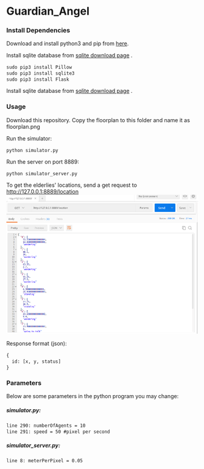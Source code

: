 # Guardian_Angel
### Install Dependencies
Download and install python3 and pip from [here](https://www.python.org/downloads).

Install sqlite database from [sqlite download page](http://www.sqlite.org/download.html) .
```
sudo pip3 install Pillow
sudo pip3 install sqlite3
sudo pip3 install Flask
```
Install sqlite database from [sqlite download page](http://www.sqlite.org/download.html) .

### Usage

Download this repository.
Copy the floorplan to this folder and name it as floorplan.png

Run the simulator:
```
python simulator.py
```

Run the server on port 8889:
```
python simulator_server.py
```

To get the elderlies' locations, send a get request to http://127.0.0.1:8889/location
![](https://github.com/MaxPoon/Guardian_Angel/blob/master/response.png) 

Response format (json):
```
{
  id: [x, y, status]
}
```

### Parameters
Below are some parameters in the python program you may change:
##### simulator.py:
```
line 290: numberOfAgents = 10
line 291: speed = 50 #pixel per second
```
##### simulator_server.py:
```
line 8: meterPerPixel = 0.05
```
